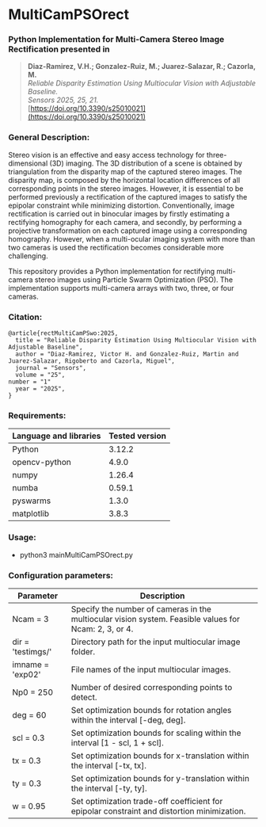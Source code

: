 # MultiCamPSOrect
### Python Implementation for Multi-Camera Stereo Image Rectification presented in

> **Diaz-Ramirez, V.H.; Gonzalez-Ruiz, M.; Juarez-Salazar, R.; Cazorla, M.**  
> _Reliable Disparity Estimation Using Multiocular Vision with Adjustable Baseline._  
> _Sensors 2025, 25, 21._  
> [https://doi.org/10.3390/s25010021](https://doi.org/10.3390/s25010021)  


### General Description:
<p>
Stereo vision is an effective and easy access technology for three-dimensional (3D) imaging.
The 3D distribution of a scene is obtained by triangulation from the disparity map of the captured stereo images. 
The disparity map, is composed by the horizontal location differences of all corresponding points in the stereo images. 
However, it is essential to be performed previously a rectification of the captured images to satisfy the epipolar constraint while minimizing distortion. 
Conventionally, image rectification is carried out in binocular images by firstly estimating a rectifying homography for each camera, and secondly, by performing a projective transformation on each captured image using a corresponding homography. 
However, when a multi-ocular imaging system with more than two cameras is used the rectification becomes considerable more challenging.</p> 

<p>This repository provides a Python implementation for rectifying multi-camera stereo images using Particle Swarm Optimization (PSO). The implementation supports multi-camera arrays with two, three, or four cameras.</p>

### Citation:

	@article{rectMultiCamPSwo:2025,		
	  title = "Reliable Disparity Estimation Using Multiocular Vision with Adjustable Baseline",
	  author = "Diaz-Ramirez, Victor H. and Gonzalez-Ruiz, Martin and Juarez-Salazar, Rigoberto and Cazorla, Miguel",
	  journal = "Sensors",
	  volume = "25",
    number = "1"   
	  year = "2025",
	} 

### Requirements:

| Language and libraries | Tested version |
|------------------------| --- |
| Python                 | 3.12.2 |
| opencv-python          | 4.9.0 |
| numpy | 1.26.4 |
| numba | 0.59.1 |
| pyswarms | 1.3.0 |
| matplotlib | 3.8.3 |
 
### Usage:
  - python3 mainMultiCamPSOrect.py

### Configuration parameters:

| Parameter | Description                                                                                           |
| --------- |-------------------------------------------------------------------------------------------------------|
| Ncam = 3 | Specify the number of cameras in the multiocular vision system. Feasible values for Ncam: 2, 3, or 4. |
| dir = 'testimgs/' | Directory path for the input multiocular image folder.                                                |
| imname = 'exp02' | File names of the input multiocular images.                                                           |
| Np0 = 250 | Number of desired corresponding points to detect.                                                     |
| deg = 60 | Set optimization bounds for rotation angles within the interval [-deg, deg].                          |
| scl = 0.3 | Set optimization bounds for scaling within the interval [1 - scl, 1 + scl].                           |
| tx = 0.3 | Set optimization bounds for x-translation within the interval [-tx, tx].                              |
| ty = 0.3 | Set optimization bounds for y-translation within the interval [-ty, ty].                              | 
| w = 0.95 | Set optimization trade-off coefficient for epipolar constraint and distortion minimization. |
